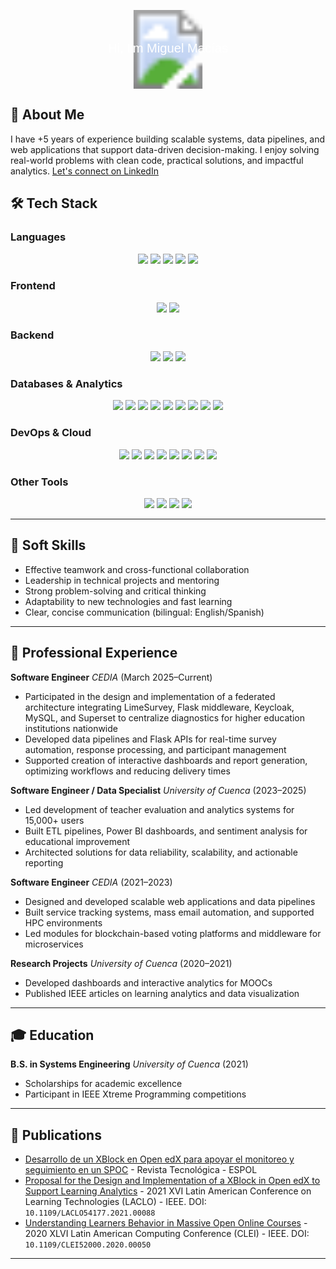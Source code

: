 <p align="center">
  <svg width="100%" viewBox="0 0 800 200" xmlns="http://www.w3.org/2000/svg">
    <image href="./assets/night-pixel-art.jpg" width="100%" height="200"/>
    <text x="50%" y="50%" dominant-baseline="middle" text-anchor="middle" font-size="32" fill="white" font-family="sans-serif">Hi, I'm Miguel Macías</text>
  </svg>
</p>

## 👋 About Me

I have +5 years of experience building scalable systems, data pipelines, and web applications that support data-driven decision-making. I enjoy solving real-world problems with clean code, practical solutions, and impactful analytics.
[Let's connect on LinkedIn](https://www.linkedin.com/in/migerudev)


## 🛠️ Tech Stack

### Languages
<p align="center">
  <img src="https://img.shields.io/badge/Python-3776AB?style=for-the-badge&logo=python&logoColor=white"/>
  <img src="https://img.shields.io/badge/JavaScript-F7DF1E?style=for-the-badge&logo=javascript&logoColor=black"/>
  <img src="https://img.shields.io/badge/TypeScript-3178C6?style=for-the-badge&logo=typescript&logoColor=white"/>
  <img src="https://img.shields.io/badge/Go-00ADD8?style=for-the-badge&logo=go&logoColor=white"/>
  <img src="https://img.shields.io/badge/SQL-4479A1?style=for-the-badge&logo=postgresql&logoColor=white"/>
</p>

### Frontend
<p align="center">
  <img src="https://img.shields.io/badge/Angular-DD0031?style=for-the-badge&logo=angular&logoColor=white"/>
  <img src="https://img.shields.io/badge/React-61DAFB?style=for-the-badge&logo=react&logoColor=black"/>
</p>

### Backend
<p align="center">
  <img src="https://img.shields.io/badge/Spring_Boot-6DB33F?style=for-the-badge&logo=spring-boot&logoColor=white"/>
  <img src="https://img.shields.io/badge/FastAPI-009688?style=for-the-badge&logo=fastapi&logoColor=white"/>
  <img src="https://img.shields.io/badge/Flask-000000?style=for-the-badge&logo=flask&logoColor=white"/>
</p>

### Databases & Analytics
<p align="center">
  <img src="https://img.shields.io/badge/Power_BI-F2C811?style=for-the-badge&logo=powerbi&logoColor=black"/>
  <img src="https://img.shields.io/badge/ETL-702C8C?style=for-the-badge&logoColor=white"/>
  <img src="https://img.shields.io/badge/Apache_Spark-E25A1C?style=for-the-badge&logo=apache-spark&logoColor=white"/>
  <img src="https://img.shields.io/badge/Data_Modeling-1E90FF?style=for-the-badge&logoColor=white"/>
  <img src="https://img.shields.io/badge/Data_Visualization-FF7F50?style=for-the-badge&logoColor=white"/>
  <img src="https://img.shields.io/badge/Machine_Learning-FFD700?style=for-the-badge&logoColor=black"/>
  <img src="https://img.shields.io/badge/Superset-4A90E2?style=for-the-badge&logo=apache-superset&logoColor=white"/>
  <img src="https://img.shields.io/badge/MongoDB-47A248?style=for-the-badge&logo=mongodb&logoColor=white"/>
  <img src="https://img.shields.io/badge/MySQL-4479A1?style=for-the-badge&logo=mysql&logoColor=white"/>
</p>

### DevOps & Cloud
<p align="center">
  <img src="https://img.shields.io/badge/Docker-2496ED?style=for-the-badge&logo=docker&logoColor=white"/>
  <img src="https://img.shields.io/badge/Kubernetes-326CE5?style=for-the-badge&logo=kubernetes&logoColor=white"/>
  <img src="https://img.shields.io/badge/Git-F05032?style=for-the-badge&logo=git&logoColor=white"/>
  <img src="https://img.shields.io/badge/GitHub-181717?style=for-the-badge&logo=github&logoColor=white"/>
  <img src="https://img.shields.io/badge/GitLab-FC6D26?style=for-the-badge&logo=gitlab&logoColor=white"/>
  <img src="https://img.shields.io/badge/Bitbucket-0052CC?style=for-the-badge&logo=bitbucket&logoColor=white"/>
  <img src="https://img.shields.io/badge/Google_Cloud-4285F4?style=for-the-badge&logo=google-cloud&logoColor=white"/>
  <img src="https://img.shields.io/badge/Keycloak-2A9DF4?style=for-the-badge&logo=keycloak&logoColor=white"/>
</p>

### Other Tools
<p align="center">
  <img src="https://img.shields.io/badge/REST_APIs-0277BD?style=for-the-badge&logoColor=white"/>
  <img src="https://img.shields.io/badge/Agile/SCRUM-009EDA?style=for-the-badge&logoColor=white"/>
  <img src="https://img.shields.io/badge/CI/CD-3C94D6?style=for-the-badge&logo=gitlabci&logoColor=white"/>
  <img src="https://img.shields.io/badge/HPC_Automation-BF0000?style=for-the-badge&logoColor=white"/>
</p>

---

## 🤝 Soft Skills

* Effective teamwork and cross-functional collaboration
* Leadership in technical projects and mentoring
* Strong problem-solving and critical thinking
* Adaptability to new technologies and fast learning
* Clear, concise communication (bilingual: English/Spanish)

---

## 💼 Professional Experience

**Software Engineer**
*CEDIA* (March 2025–Current)

* Participated in the design and implementation of a federated architecture integrating LimeSurvey, Flask middleware, Keycloak, MySQL, and Superset to centralize diagnostics for higher education institutions nationwide
* Developed data pipelines and Flask APIs for real-time survey automation, response processing, and participant management
* Supported creation of interactive dashboards and report generation, optimizing workflows and reducing delivery times

**Software Engineer / Data Specialist**
*University of Cuenca* (2023–2025)

* Led development of teacher evaluation and analytics systems for 15,000+ users
* Built ETL pipelines, Power BI dashboards, and sentiment analysis for educational improvement
* Architected solutions for data reliability, scalability, and actionable reporting

**Software Engineer**
*CEDIA* (2021–2023)

* Designed and developed scalable web applications and data pipelines
* Built service tracking systems, mass email automation, and supported HPC environments
* Led modules for blockchain-based voting platforms and middleware for microservices

**Research Projects**
*University of Cuenca* (2020–2021)

* Developed dashboards and interactive analytics for MOOCs
* Published IEEE articles on learning analytics and data visualization

---

## 🎓 Education

**B.S. in Systems Engineering**
*University of Cuenca* (2021)

* Scholarships for academic excellence
* Participant in IEEE Xtreme Programming competitions

---

## 📝 Publications

* [Desarrollo de un XBlock en Open edX para apoyar el monitoreo y seguimiento en un SPOC](https://rte.espol.edu.ec/index.php/tecnologica/article/view/957/651) - Revista Tecnológica - ESPOL
* [Proposal for the Design and Implementation of a XBlock in Open edX to Support Learning Analytics](https://ieeexplore.ieee.org/document/9725187) - 2021 XVI Latin American Conference on Learning Technologies (LACLO) - IEEE. DOI: `10.1109/LACLO54177.2021.00088`
* [Understanding Learners Behavior in Massive Open Online Courses](https://ieeexplore.ieee.org/document/9458355) - 2020 XLVI Latin American Computing Conference (CLEI) - IEEE. DOI: `10.1109/CLEI52000.2020.00050`

---
